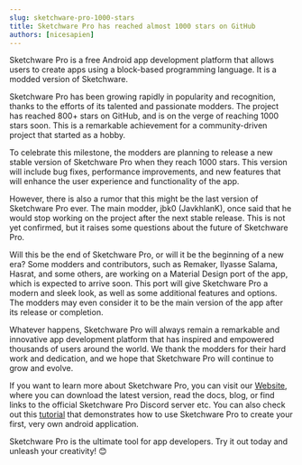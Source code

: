 ```yaml
---
slug: sketchware-pro-1000-stars
title: Sketchware Pro has reached almost 1000 stars on GitHub
authors: [nicesapien]
---
```


Sketchware Pro is a free Android app development platform that allows users to create apps using a block-based programming language. It is a modded version of Sketchware.

Sketchware Pro has been growing rapidly in popularity and recognition, thanks to the efforts of its talented and passionate modders.<!--truncate--> The project has reached 800+ stars on GitHub, and is on the verge of reaching 1000 stars soon. This is a remarkable achievement for a community-driven project that started as a hobby.

To celebrate this milestone, the modders are planning to release a new stable version of Sketchware Pro when they reach 1000 stars. This version will include bug fixes, performance improvements, and new features that will enhance the user experience and functionality of the app.

However, there is also a rumor that this might be the last version of Sketchware Pro ever. The main modder, jbk0 (JavkhlanK), once said that he would stop working on the project after the next stable release. This is not yet confirmed, but it raises some questions about the future of Sketchware Pro.

Will this be the end of Sketchware Pro, or will it be the beginning of a new era? Some modders and contributors, such as Remaker, Ilyasse Salama, Hasrat, and some others, are working on a Material Design port of the app, which is expected to arrive soon. This port will give Sketchware Pro a modern and sleek look, as well as some additional features and options. The modders may even consider it to be the main version of the app after its release or completion.

Whatever happens, Sketchware Pro will always remain a remarkable and innovative app development platform that has inspired and empowered thousands of users around the world. We thank the modders for their hard work and dedication, and we hope that Sketchware Pro will continue to grow and evolve.

If you want to learn more about Sketchware Pro, you can visit our [Website](/), where you can download the latest version, read the docs, blog, or find links to the official Sketchware Pro Discord server etc. You can also check out this [tutorial](/blog/building-your-first-app.md) that demonstrates how to use Sketchware Pro to create your first, very own android application.

Sketchware Pro is the ultimate tool for app developers. Try it out today and unleash your creativity! 😊